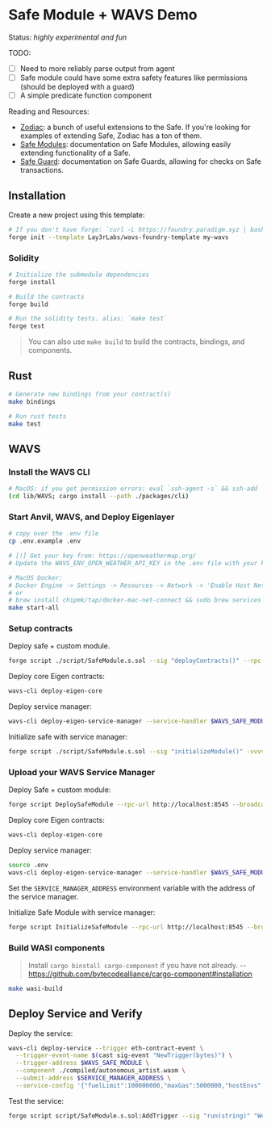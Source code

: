 # Safe Module + WAVS Demo

Status: _highly experimental and fun_

TODO:
- [ ] Need to more reliably parse output from agent
- [ ] Safe module could have some extra safety features like permissions (should be deployed with a guard)
- [ ] A simple predicate function component

Reading and Resources:
- [Zodiac](https://www.zodiac.wiki/documentation): a bunch of useful extensions to the Safe. If you're looking for examples of extending Safe, Zodiac has a ton of them.
- [Safe Modules](https://docs.safe.global/advanced/smart-account-modules): documentation on Safe Modules, allowing easily extending functionality of a Safe.
- [Safe Guard](https://docs.safe.global/advanced/smart-account-guards): documentation on Safe Guards, allowing for checks on Safe transactions.

## Installation

Create a new project using this template:

```bash
# If you don't have forge: `curl -L https://foundry.paradigm.xyz | bash`
forge init --template Lay3rLabs/wavs-foundry-template my-wavs
```

### Solidity

```bash
# Initialize the submodule dependencies
forge install

# Build the contracts
forge build

# Run the solidity tests. alias: `make test`
forge test
```

> You can also use `make build` to build the contracts, bindings, and components.

## Rust

```bash
# Generate new bindings from your contract(s)
make bindings

# Run rust tests
make test
```

## WAVS

### Install the WAVS CLI

```bash
# MacOS: if you get permission errors: eval `ssh-agent -s` && ssh-add
(cd lib/WAVS; cargo install --path ./packages/cli)
```

### Start Anvil, WAVS, and Deploy Eigenlayer

```bash
# copy over the .env file
cp .env.example .env

# [!] Get your key from: https://openweathermap.org/
# Update the WAVS_ENV_OPEN_WEATHER_API_KEY in the .env file with your key`

# MacOS Docker:
# Docker Engine -> Settings -> Resources -> Network -> 'Enable Host Networking'
# or
# brew install chipmk/tap/docker-mac-net-connect && sudo brew services start chipmk/tap/docker-mac-net-connect
make start-all
```

### Setup contracts

Deploy safe + custom module.

``` bash
forge script ./script/SafeModule.s.sol --sig "deployContracts()" --rpc-url http://localhost:8545 --broadcast
```

Deploy core Eigen contracts:

``` bash
wavs-cli deploy-eigen-core
```

Deploy service manager:

``` bash
wavs-cli deploy-eigen-service-manager --service-handler $WAVS_SAFE_MODULE
```

Initialize safe with service manager:

``` bash
forge script ./script/SafeModule.s.sol --sig "initializeModule()" -vvvv --rpc-url http://localhost:8545 --broadcast
```

### Upload your WAVS Service Manager

Deploy Safe + custom module:
```bash
forge script DeploySafeModule --rpc-url http://localhost:8545 --broadcast
```
Deploy core Eigen contracts:

``` bash
wavs-cli deploy-eigen-core
```

Deploy service manager:

``` bash
source .env
wavs-cli deploy-eigen-service-manager --service-handler $WAVS_SAFE_MODULE
```

Set the `SERVICE_MANAGER_ADDRESS` environment variable with the address of the service manager.

Initialize Safe Module with service manager:
```bash
forge script InitializeSafeModule --rpc-url http://localhost:8545 --broadcast
```

### Build WASI components

> Install `cargo binstall cargo-component` if you have not already. -- https://github.com/bytecodealliance/cargo-component#installation

```bash
make wasi-build
```

## Deploy Service and Verify
Deploy the service:
```bash
wavs-cli deploy-service --trigger eth-contract-event \
  --trigger-event-name $(cast sig-event "NewTrigger(bytes)") \
  --trigger-address $WAVS_SAFE_MODULE \
  --component ./compiled/autonomous_artist.wasm \
  --submit-address $SERVICE_MANAGER_ADDRESS \
  --service-config '{"fuelLimit":100000000,"maxGas":5000000,"hostEnvs":[],"kv":[],"workflowId":"default","componentId":"default"}'
```

Test the service:
```bash
forge script script/SafeModule.s.sol:AddTrigger --sig "run(string)" "We should donate 1 ETH to 0xDf3679681B87fAE75CE185e4f01d98b64Ddb64a3." --rpc-url http://localhost:8545 --broadcast
```

